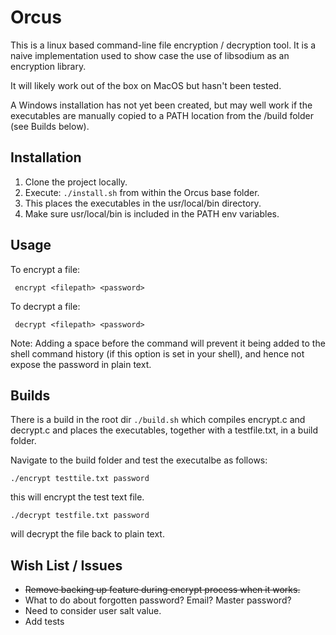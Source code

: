 # Orcus

This is a linux based command-line file encryption / decryption tool.
It is a naive implementation used to show case the use of libsodium as an encryption library.

It will likely work out of the box on MacOS but hasn't been tested.

A Windows installation has not yet been created, but may well work if the executables are manually copied to a PATH location from the /build folder (see Builds below).

## Installation

1. Clone the project locally.
2. Execute: ```./install.sh``` from within the Orcus base folder.
3. This places the executables in the usr/local/bin directory.
4. Make sure usr/local/bin is included in the PATH env variables.

## Usage

To encrypt a file:

     encrypt <filepath> <password>

To decrypt a file:

     decrypt <filepath> <password>

Note: Adding a space before the command will prevent it being added to the shell command history (if this option is set in your shell), and hence not expose the password in plain text.

## Builds

There is a build in the root dir ```./build.sh``` which compiles encrypt.c and decrypt.c and places the executables, together with a testfile.txt, in a build folder.

Navigate to the build folder and test the executalbe as follows:

    ./encrypt testtile.txt password

this will encrypt the test text file.

    ./decrypt testfile.txt password

will decrypt the file back to plain text.

## Wish List / Issues
- ~~Remove backing up feature during encrypt process when it works.~~
- What to do about forgotten password? Email? Master password?
- Need to consider user salt value.
- Add tests
